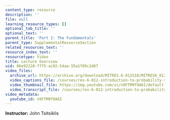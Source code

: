 ```yaml
---
content_type: resource
description: ''
file: null
learning_resource_types: []
optional_tab_title: ''
optional_text: ''
parent_title: 'Part I: The Fundamentals'
parent_type: SupplementalResourceSection
related_resources_text: ''
resource_index_text: ''
resourcetype: Video
title: Lecture Overview
uid: 06e92228-f7f5-ac92-54aa-55a1f89c2d67
video_files:
  archive_url: https://archive.org/download/MITRES.6-012S18/MITRES6_012S18_L06-01_300k.mp4
  video_captions_file: /courses/res-6-012-introduction-to-probability-spring-2018/a7168904bd4f553ab2311aa57af39ff9_n9FTM9f9A6I.vtt
  video_thumbnail_file: https://img.youtube.com/vi/n9FTM9f9A6I/default.jpg
  video_transcript_file: /courses/res-6-012-introduction-to-probability-spring-2018/285b70bb8181729e34661a8d4802ec06_n9FTM9f9A6I.pdf
video_metadata:
  youtube_id: n9FTM9f9A6I
---
```


**Instructor:** John Tsitsiklis